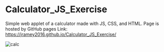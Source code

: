 # Calculator_JS_Exercise
Simple web applet of a calculator made with JS, CSS, and HTML. 
Page is hosted by GitHub pages
Link: https://jramey2016.github.io/Calculator_JS_Exercise/


![calc](https://user-images.githubusercontent.com/72533453/130337560-a8531950-1aa6-46f5-9a2a-23c7d5e0bbae.png)

